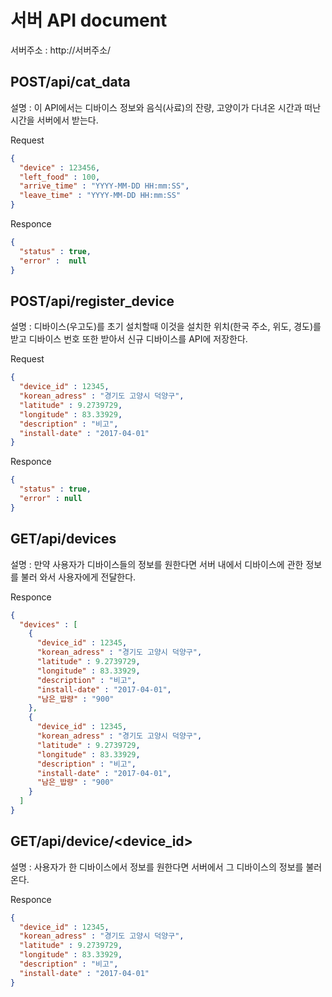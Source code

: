 # 서버 API document

서버주소 : http://서버주소/

## POST/api/cat_data
설명 : 이 API에서는 디바이스 정보와 음식(사료)의 잔량,
고양이가  다녀온 시간과 떠난 시간을 서버에서 받는다.

Request
```json
{
  "device" : 123456,
  "left_food" : 100,
  "arrive_time" : "YYYY-MM-DD HH:mm:SS",
  "leave_time" : "YYYY-MM-DD HH:mm:SS"
}
```
Responce
```json
{
  "status" : true,
  "error" :  null
}
```


## POST/api/register_device
설명 : 디바이스(우고도)를 초기 설치할때 이것을 설치한 위치(한국 주소, 위도, 경도)를 받고 디바이스 번호 또한 받아서 신규 디바이스를 API에 저장한다.

Request
```json
{
  "device_id" : 12345,
  "korean_adress" : "경기도 고양시 덕양구",
  "latitude" : 9.2739729,
  "longitude" : 83.33929,
  "description" : "비고",
  "install-date" : "2017-04-01"
}
```

Responce
```json
{
  "status" : true,
  "error" : null
}
```


## GET/api/devices
설명 : 만약 사용자가 디바이스들의 정보를 원한다면 서버 내에서 디바이스에 관한 정보를 불러 와서 사용자에게 전달한다.

Responce
```json
{
  "devices" : [
    {
      "device_id" : 12345,
      "korean_adress" : "경기도 고양시 덕양구",
      "latitude" : 9.2739729,
      "longitude" : 83.33929,
      "description" : "비고",
      "install-date" : "2017-04-01",
      "남은_밥량" : "900"
    },
    {
      "device_id" : 12345,
      "korean_adress" : "경기도 고양시 덕양구",
      "latitude" : 9.2739729,
      "longitude" : 83.33929,
      "description" : "비고",
      "install-date" : "2017-04-01",
      "남은_밥량" : "900"
    }
  ]
}
```

## GET/api/device/<device_id>
설명 : 사용자가 한 디바이스에서 정보를 원한다면 서버에서 그 디바이스의 정보를 불러온다.

Responce

```json
{
  "device_id" : 12345,
  "korean_adress" : "경기도 고양시 덕양구",
  "latitude" : 9.2739729,
  "longitude" : 83.33929,
  "description" : "비고",
  "install-date" : "2017-04-01"
}
```
